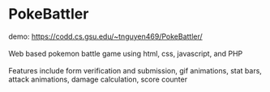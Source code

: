 # PokeBattler

demo: https://codd.cs.gsu.edu/~tnguyen469/PokeBattler/
<br/><br/>
Web based pokemon battle game using html, css, javascript, and PHP
<br/><br/>
Features include form verification and submission, gif animations, stat bars, attack animations, damage calculation, score counter 

